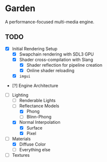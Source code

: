 # Garden

A performance-focused multi-media engine.

## TODO

- [x] Initial Rendering Setup
    - [x] Swapchain rendering with SDL3 GPU
    - [x] Shader cross-compilation with Slang
        - [x] Shader reflection for pipeline creation
        - [x] Online shader reloading
    - [x] `imgui`
- [?] Engine Architecture
- [ ] Lighting
  - [ ] Renderable Lights
  - [ ] Reflectance Models
    - [x] Phong
    - [ ] Blinn-Phong
  - [x] Normal Interpolation
    - [x] Surface
    - [x] Pixel
- [ ] Materials
  - [x] Diffuse Color
  - [ ] Everything else
- [ ] Textures 